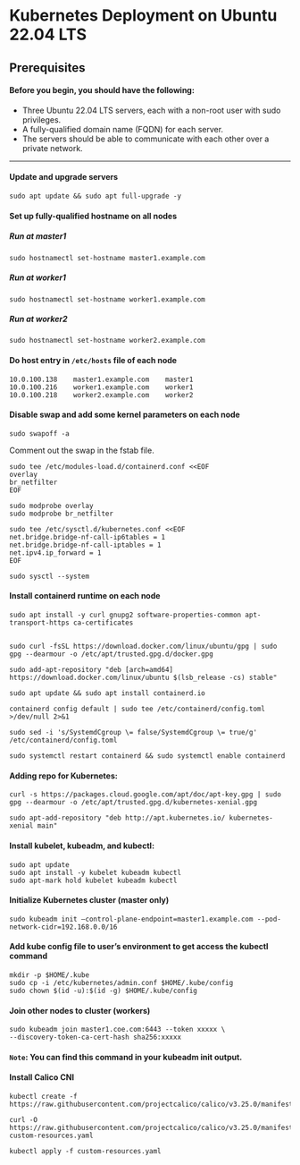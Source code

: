 # Kubernetes Deployment on Ubuntu 22.04 LTS
## Prerequisites
#### Before you begin, you should have the following:

- Three Ubuntu 22.04 LTS servers, each with a non-root user with sudo privileges.
- A fully-qualified domain name (FQDN) for each server.
- The servers should be able to communicate with each other over a private network.
---
#### Update and upgrade servers

```
sudo apt update && sudo apt full-upgrade -y
```
#### Set up fully-qualified hostname on all nodes

##### Run at master1
```
sudo hostnamectl set-hostname master1.example.com
```

##### Run at worker1
```
sudo hostnamectl set-hostname worker1.example.com
```

##### Run at worker2
```
sudo hostnamectl set-hostname worker2.example.com
```

####  Do host entry in `/etc/hosts` file of each node
```
10.0.100.138    master1.example.com    master1   
10.0.100.216    worker1.example.com    worker1
10.0.100.218    worker2.example.com    worker2
```

#### Disable swap and add some kernel parameters on each node
```
sudo swapoff -a
```
Comment out the swap in the fstab file.

```
sudo tee /etc/modules-load.d/containerd.conf <<EOF
overlay
br_netfilter
EOF
```

```
sudo modprobe overlay
sudo modprobe br_netfilter
```

```
sudo tee /etc/sysctl.d/kubernetes.conf <<EOF
net.bridge.bridge-nf-call-ip6tables = 1
net.bridge.bridge-nf-call-iptables = 1
net.ipv4.ip_forward = 1
EOF
```
```
sudo sysctl --system
```

#### Install containerd runtime on each node

```
sudo apt install -y curl gnupg2 software-properties-common apt-transport-https ca-certificates
```
```

sudo curl -fsSL https://download.docker.com/linux/ubuntu/gpg | sudo gpg --dearmour -o /etc/apt/trusted.gpg.d/docker.gpg
```
```
sudo add-apt-repository "deb [arch=amd64] https://download.docker.com/linux/ubuntu $(lsb_release -cs) stable"
```
```
sudo apt update && sudo apt install containerd.io
```
```
containerd config default | sudo tee /etc/containerd/config.toml >/dev/null 2>&1
```
```
sudo sed -i 's/SystemdCgroup \= false/SystemdCgroup \= true/g' /etc/containerd/config.toml
```
```
sudo systemctl restart containerd && sudo systemctl enable containerd
```

#### Adding repo for Kubernetes:
```
curl -s https://packages.cloud.google.com/apt/doc/apt-key.gpg | sudo gpg --dearmour -o /etc/apt/trusted.gpg.d/kubernetes-xenial.gpg
```
```
sudo apt-add-repository "deb http://apt.kubernetes.io/ kubernetes-xenial main"
```

#### Install kubelet, kubeadm, and kubectl:

```
sudo apt update
sudo apt install -y kubelet kubeadm kubectl
sudo apt-mark hold kubelet kubeadm kubectl
```
#### Initialize Kubernetes cluster (master only)
```
sudo kubeadm init –control-plane-endpoint=master1.example.com --pod-network-cidr=192.168.0.0/16
```

#### Add kube config file to user’s environment to get access the kubectl command
```
mkdir -p $HOME/.kube
sudo cp -i /etc/kubernetes/admin.conf $HOME/.kube/config
sudo chown $(id -u):$(id -g) $HOME/.kube/config
```

#### Join other nodes to cluster (workers)
```
sudo kubeadm join master1.coe.com:6443 --token xxxxx \
--discovery-token-ca-cert-hash sha256:xxxxx
```
#### `Note`: You can find this command in your kubeadm init output.

#### Install Calico CNI
```
kubectl create -f 
https://raw.githubusercontent.com/projectcalico/calico/v3.25.0/manifests/tigeraoperator.yaml
```
```
curl -O https://raw.githubusercontent.com/projectcalico/calico/v3.25.0/manifests/
custom-resources.yaml
```
```
kubectl apply -f custom-resources.yaml
```
